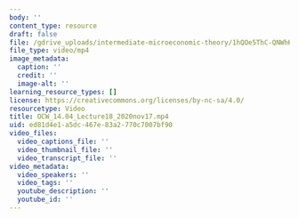 ```yaml
---
body: ''
content_type: resource
draft: false
file: /gdrive_uploads/intermediate-microeconomic-theory/1hQOe5ThC-QNWhKRH7XdjTWxU4MAFWaYJ/ocw_1404_lecture18_2020nov17.mp4
file_type: video/mp4
image_metadata:
  caption: ''
  credit: ''
  image-alt: ''
learning_resource_types: []
license: https://creativecommons.org/licenses/by-nc-sa/4.0/
resourcetype: Video
title: OCW_14.04_Lecture18_2020nov17.mp4
uid: ed81d4e1-a5dc-467e-83a2-770c7007bf90
video_files:
  video_captions_file: ''
  video_thumbnail_file: ''
  video_transcript_file: ''
video_metadata:
  video_speakers: ''
  video_tags: ''
  youtube_description: ''
  youtube_id: ''
---
```

